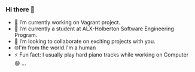 ### Hi there 👋


- 🔭 I’m currently working on Vagrant project.
- 🌱 I’m currently a student at ALX-Holberton Software Engineering Program.
- 👯 I’m looking to collaborate on exciting projects with you.
- :globe_with_meridians:I'm from the world.I'm a human
- ⚡ Fun fact: I usually play hard piano tracks while working on Computer 😄 ...
